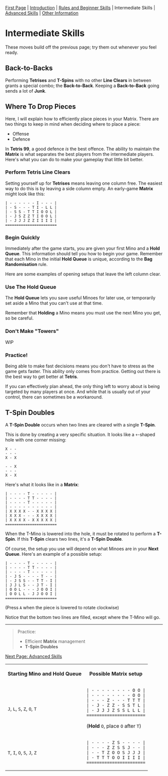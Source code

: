 [First Page](README.md) | [Introduction](Intro.md) | [Rules and Beginner Skills](Beginner.md) | Intermediate Skills | [Advanced Skills](Advanced.md) | [Other Information](Other.md)

# Intermediate Skills

These moves build off the previous page; try them out whenever you feel ready.

## **Back-to-Backs**

Performing **Tetrises** and **T-Spins** with no other **Line Clears** in between grants a special combo; the **Back-to-Back**. Keeping a **Back-to-Back** going sends a lot of **Junk**.

## Where To Drop Pieces

Here, I will explain how to efficiently place pieces in your Matrix. There are two things to keep in mind when deciding where to place a piece:

- Offense
- Defence

In **Tetris 99**, a good defence *is* the best offence. The ability to maintain the **Matrix** is what separates the best players from the intermediate players. Here's what you can do to make your gameplay that little bit better.

### Perform **Tetris Line Clears**

Setting yourself up for **Tetrises** means leaving one column free. The easiest way to do this is by leaving a side column empty. An early-game **Matrix** might look like this:

```
| - - - - - - I - - - |
| - S - - - T I - L L |
| - S S - T T I O O L |
| - J S Z Z T I O O L |
| - J J J Z Z I I I I |
=======================
```

### Begin Quickly

Immediately after the game starts, you are given your first Mino and a **Hold Queue**. This information should tell you how to begin your game. Remember that each Mino in the initial **Hold Queue** is unique, according to the **Bag Randomisation** rule.

Here are some examples of opening setups that leave the left column clear.

<table>
<tr>
<th>

Starting Mino and **Hold Queue**

</th>
<th>

Possible **Matrix** setup

</th>
</tr>
<tr>
<td>

`J`, `L`, `S`, `Z`, `O`, `T`

</td>
<td>

```
| - - - - - - - - O O |
| - - - - - - - - O O |
| - - - Z - - - T T T |
| - J - Z Z - S S T L |
| - J J J Z S S L L L |
=======================
```

(**Hold** `O`, place `O` after `T`)

</td>
</tr>
<tr>
<td>

`T`, `I`, `O`, `S`, `J`, `Z`

</td>
<td>

```
| - - - - Z S - - - - |
| - - - Z Z S S J - - |
| - - T Z O O S J J J |
| - T T T O O I I I I |
=======================
```

</td>
</tr>

### Use The **Hold Queue**

The **Hold Queue** lets you save useful Minoes for later use, or temporarily set aside a Mino that you can't use at that time.

Remember that **Holding** a Mino means you must use the next Mino you get, so be careful.

### Don't Make "Towers"

WIP

### Practice!

Being able to make fast decisions means you don't have to stress as the game gets faster. This ability only comes from practice. Getting out there is the best way to get better at **Tetris**.

If you can effectively plan ahead, the only thing left to worry about is being targeted by many players at once. And while that is usually out of your control, there can sometimes be a workaround.

## **T-Spin Doubles**

A **T-Spin Double** occurs when two lines are cleared with a single **T-Spin**.

This is done by creating a very specific situation. It looks like a `+`-shaped hole with one corner missing:

```
X - -
- - -
X - X
```

```
- - X
- - -
X - X
```

Here's what it looks like in a **Matrix**:

```
| - - - - T - - - - - |
| - - - - T T - - - - |
| - - - - T - - - - - |
| - - - - - - - - - - |
| X X X X - - X X X X |
| X X X - - - X X X X |
| X X X X - X X X X X |
=======================
```

When the T-Mino is lowered into the hole, it must be rotated to perform a **T-Spin**. If this **T-Spin** clears two lines, it's a **T-Spin Double**. 

Of course, the setup you use will depend on what Minoes are in your **Next Queue**. Here's an example of a possible setup:

```
| - - - - T - - - - - |
| - - - - T T - - - - |
| - - - - T - - - - - |
| - J S - - - - T - - |
| - J S S - - T T - I |
| J J L S - - J T - I |
| O O L - - - J O O I |
| O O L L - J J O O I |
=======================
```

(Press `A` when the piece is lowered to rotate clockwise)

Notice that the bottom two lines are filled, except where the T-Mino will go.

---

> Practice:
> - Efficient **Matrix** management
> - **T-Spin Doubles**

[Next Page: Advanced Skills](Advanced.md)
